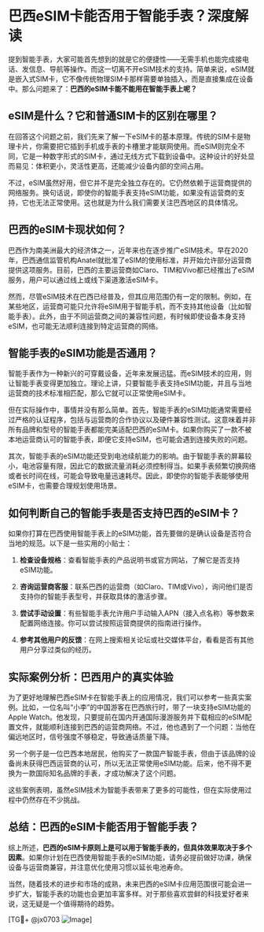 # 巴西eSIM卡能否用于智能手表？深度解读

提到智能手表，大家可能首先想到的就是它的便捷性——无需手机也能完成接电话、发信息、导航等操作。而这一切离不开eSIM技术的支持。简单来说，eSIM就是嵌入式SIM卡，它不像传统物理SIM卡那样需要单独插入，而是直接集成在设备中。那么问题来了：**巴西的eSIM卡能不能用在智能手表上呢？**

## eSIM是什么？它和普通SIM卡的区别在哪里？

在回答这个问题之前，我们先来了解一下eSIM卡的基本原理。传统的SIM卡是物理卡片，你需要把它插到手机或手表的卡槽里才能联网使用。而eSIM则完全不同，它是一种数字形式的SIM卡，通过无线方式下载到设备中。这种设计的好处显而易见：体积更小，灵活性更高，还能减少设备内部的空间占用。

不过，eSIM虽然好用，但它并不是完全独立存在的。它仍然依赖于运营商提供的网络服务。换句话说，即使你的智能手表支持eSIM功能，如果没有运营商的支持，它也无法正常使用。这也就是为什么我们需要关注巴西地区的具体情况。

## 巴西的eSIM卡现状如何？

巴西作为南美洲最大的经济体之一，近年来也在逐步推广eSIM技术。早在2020年，巴西通信监管机构Anatel就批准了eSIM的使用标准，并开始允许部分运营商提供这项服务。目前，巴西的主要运营商如Claro、TIM和Vivo都已经推出了eSIM服务，用户可以通过线上或线下渠道激活eSIM卡。

然而，尽管eSIM技术在巴西已经普及，但其应用范围仍有一定的限制。例如，在某些地区，运营商可能只允许将eSIM用于智能手机，而不支持其他设备（比如智能手表）。此外，由于不同运营商之间的兼容性问题，有时候即使设备本身支持eSIM，也可能无法顺利连接到特定运营商的网络。

## 智能手表的eSIM功能是否通用？

智能手表作为一种新兴的可穿戴设备，近年来发展迅猛。而eSIM技术的应用，则让智能手表变得更加独立。理论上讲，只要智能手表支持eSIM功能，并且与当地运营商的技术标准相匹配，那么它就可以正常使用eSIM卡。

但在实际操作中，事情并没有那么简单。首先，智能手表的eSIM功能通常需要经过严格的认证程序，包括与运营商的合作协议以及硬件兼容性测试。这意味着并非所有品牌和型号的智能手表都能完美适配巴西的eSIM卡。如果你购买了一款不被本地运营商认可的智能手表，即便它支持eSIM，也可能会遇到连接失败的问题。

其次，智能手表的eSIM功能还受到电池续航能力的影响。由于智能手表的屏幕较小，电池容量有限，因此它的数据流量消耗必须控制得当。如果手表频繁切换网络或者长时间在线，可能会导致电量迅速耗尽。因此，即使你的智能手表能够使用eSIM卡，也需要合理规划使用场景。

## 如何判断自己的智能手表是否支持巴西的eSIM卡？

如果你打算在巴西使用智能手表上的eSIM功能，首先要做的是确认设备是否符合当地的规范。以下是一些实用的小贴士：

1. **检查设备规格**：查看智能手表的产品说明书或官方网站，了解它是否支持eSIM功能。
   
2. **咨询运营商客服**：联系巴西的运营商（如Claro、TIM或Vivo），询问他们是否支持你的智能手表型号，并获取具体的激活步骤。

3. **尝试手动设置**：有些智能手表允许用户手动输入APN（接入点名称）等参数来配置网络连接。你可以尝试按照运营商提供的指南进行操作。

4. **参考其他用户的反馈**：在网上搜索相关论坛或社交媒体平台，看看是否有其他用户分享过类似的经历。

## 实际案例分析：巴西用户的真实体验

为了更好地理解巴西eSIM卡在智能手表上的应用情况，我们可以参考一些真实案例。比如，一位名叫“小李”的中国游客在巴西旅行时，带了一块支持eSIM功能的Apple Watch。他发现，只要提前在国内开通国际漫游服务并下载相应的eSIM配置文件，就能顺利连接到巴西的运营商网络。不过，他也遇到了一个问题：当他在偏远地区时，信号强度不够稳定，导致通话质量下降。

另一个例子是一位巴西本地居民，他购买了一款国产智能手表，但由于该品牌的设备尚未获得巴西运营商的认可，所以无法正常使用eSIM功能。后来，他不得不更换为一款国际知名品牌的手表，才成功解决了这个问题。

这些案例表明，虽然eSIM技术为智能手表带来了更多的可能性，但在实际使用过程中仍然存在不少挑战。

## 总结：巴西的eSIM卡能否用于智能手表？

综上所述，**巴西的eSIM卡原则上是可以用于智能手表的，但具体效果取决于多个因素**。如果你计划在巴西使用智能手表的eSIM功能，请务必提前做好功课，确保设备与运营商兼容，并注意优化使用习惯以延长电池寿命。

当然，随着技术的进步和市场的成熟，未来巴西的eSIM卡应用范围很可能会进一步扩大，智能手表的功能也会更加丰富多样。对于那些喜欢尝鲜的科技爱好者来说，这无疑是一个值得期待的趋势。

[TG💪+ @jx0703 ![Image](https://github.com/user-attachments/assets/dbca1d08-cadb-493c-b0ec-ad6f7a83f270)]